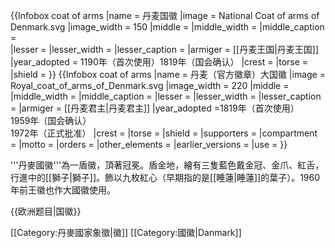 {{Infobox coat of arms
|name             = 丹麦国徽
|image            = National Coat of arms of Denmark.svg
|image_width      = 150
|middle           =
|middle_width     =
|middle_caption   =  
|lesser           = 
|lesser_width     = 
|lesser_caption   = 
|armiger          = [[丹麦王国|丹麦王国]]
|year_adopted     = 1190年（首次使用）1819年（国会确认）
|crest            = 
|torse            =
|shield           = 
}}
{{Infobox coat of arms
|name             = 丹麦（官方徽章）大国徽
|image            = Royal_coat_of_arms_of_Denmark.svg
|image_width      = 220
|middle           =
|middle_width     =
|middle_caption   =
|lesser           =
|lesser_width     =
|lesser_caption   =
|armiger          = [[丹麦君主|丹麦君主]]
|year_adopted     =1819年（首次使用）<br />1959年（国会确认）<br />1972年（正式批准）
|crest            =
|torse            = 
|shield           = 
|supporters       = 
|compartment      = 
|motto            =
|orders           = 
|other_elements   =
|earlier_versions =
|use              =
}}

'''丹麥國徽'''為一盾徽，頂著冠冕。盾金地，繪有三隻藍色戴金冠、金爪、紅舌，行進中的[[獅子|獅子]]。飾以九枚紅心（早期指的是[[睡蓮|睡蓮]]的葉子）。1960年前王徽也作大國徽使用。

{{欧洲题目|国徽}}

[[Category:丹麥國家象徵|徽]]
[[Category:國徽|Danmark]]